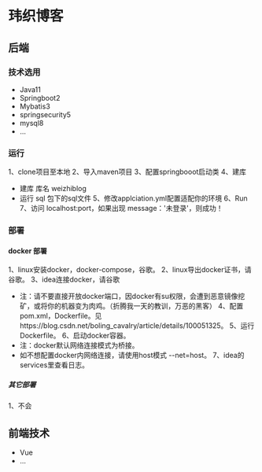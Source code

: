 # 玮织博客
## 后端
### 技术选用
* Java11
* Springboot2
* Mybatis3
* springsecurity5
* mysql8
* ...
### 运行
1、clone项目至本地
2、导入maven项目
3、配置springbooot启动类
4、建库
  * 建库 库名 weizhiblog
  * 运行 sql 包下的sql文件
5、修改applciation.yml配置适配你的环境
6、Run
7、访问 localhost:port，如果出现 message：'未登录'，则成功！
### 部署
#### docker 部署
1、linux安装docker，docker-compose，谷歌。
2、linux导出docker证书，请谷歌。
3、idea连接docker，请谷歌
  - 注：请不要直接开放docker端口，因docker有su权限，会遭到恶意镜像挖矿，或将你的机器变为肉鸡。（折腾我一天的教训，万恶的黑客）
4、配置pom.xml，Dockerfile。见https://blog.csdn.net/boling_cavalry/article/details/100051325。
5、运行Dockerfile。
6、启动docker容器。
  - 注：docker默认网络连接模式为桥接。
  - 如不想配置docker内网络连接，请使用host模式 --net=host。
7、idea的services里查看日志。
##### 其它部署
1、不会

## 前端技术
* Vue
* ...
